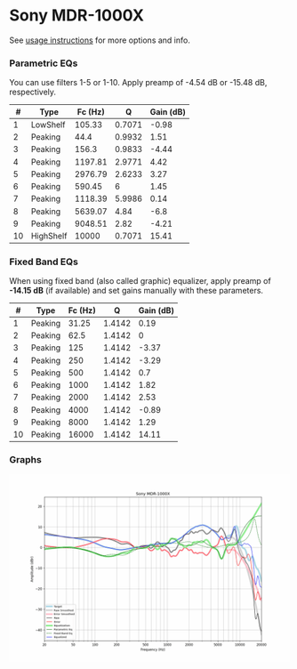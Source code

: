 # Sony MDR-1000X
See [usage instructions](https://github.com/jaakkopasanen/AutoEq#usage) for more options and info.

### Parametric EQs
You can use filters 1-5 or 1-10. Apply preamp of -4.54 dB or -15.48 dB, respectively.

|   # | Type      |   Fc (Hz) |      Q |   Gain (dB) |
|-----|-----------|-----------|--------|-------------|
|   1 | LowShelf  |    105.33 | 0.7071 |       -0.98 |
|   2 | Peaking   |     44.4  | 0.9932 |        1.51 |
|   3 | Peaking   |    156.3  | 0.9833 |       -4.44 |
|   4 | Peaking   |   1197.81 | 2.9771 |        4.42 |
|   5 | Peaking   |   2976.79 | 2.6233 |        3.27 |
|   6 | Peaking   |    590.45 | 6      |        1.45 |
|   7 | Peaking   |   1118.39 | 5.9986 |        0.14 |
|   8 | Peaking   |   5639.07 | 4.84   |       -6.8  |
|   9 | Peaking   |   9048.51 | 2.82   |       -4.21 |
|  10 | HighShelf |  10000    | 0.7071 |       15.41 |

### Fixed Band EQs
When using fixed band (also called graphic) equalizer, apply preamp of **-14.15 dB** (if available) and set gains manually with these parameters.

|   # | Type    |   Fc (Hz) |      Q |   Gain (dB) |
|-----|---------|-----------|--------|-------------|
|   1 | Peaking |     31.25 | 1.4142 |        0.19 |
|   2 | Peaking |     62.5  | 1.4142 |        0    |
|   3 | Peaking |    125    | 1.4142 |       -3.37 |
|   4 | Peaking |    250    | 1.4142 |       -3.29 |
|   5 | Peaking |    500    | 1.4142 |        0.7  |
|   6 | Peaking |   1000    | 1.4142 |        1.82 |
|   7 | Peaking |   2000    | 1.4142 |        2.53 |
|   8 | Peaking |   4000    | 1.4142 |       -0.89 |
|   9 | Peaking |   8000    | 1.4142 |        1.29 |
|  10 | Peaking |  16000    | 1.4142 |       14.11 |

### Graphs
![](./Sony%20MDR-1000X.png)

